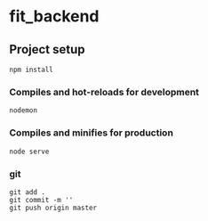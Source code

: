 # fit_backend

## Project setup
```
npm install
```

### Compiles and hot-reloads for development
```
nodemon
```

### Compiles and minifies for production
```
node serve
```

### git
```
git add .
git commit -m ''
git push origin master
```


